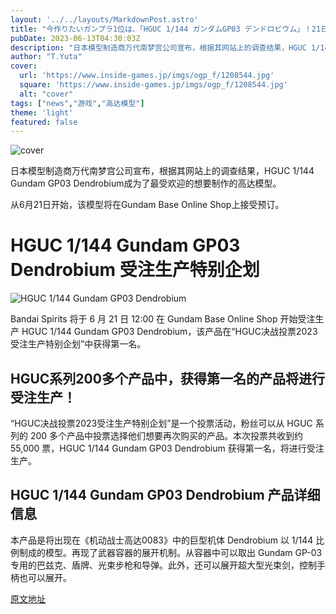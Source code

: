 ```yaml
---
layout: '../../layouts/MarkdownPost.astro'
title: "今作りたいガンプラ1位は、「HGUC 1/144 ガンダムGP03 デンドロビウム」！21日よりガンダムベースオンラインショップにて受注開始"
pubDate: 2023-06-13T04:30:03Z
description: "日本模型制造商万代南梦宫公司宣布，根据其网站上的调查结果，HGUC 1/144 Gundam GP03 Dendrobium成为了最受欢迎的想要制作的高达模型。"
author: "T.Yuta"
cover:
  url: 'https://www.inside-games.jp/imgs/ogp_f/1208544.jpg'
  square: 'https://www.inside-games.jp/imgs/ogp_f/1208544.jpg'
  alt: "cover"
tags: ["news","游戏","高达模型"]
theme: 'light'
featured: false
---
```


![cover](https://www.inside-games.jp/imgs/ogp_f/1208544.jpg)

日本模型制造商万代南梦宫公司宣布，根据其网站上的调查结果，HGUC 1/144 Gundam GP03 Dendrobium成为了最受欢迎的想要制作的高达模型。

从6月21日开始，该模型将在Gundam Base Online Shop上接受预订。

# HGUC 1/144 Gundam GP03 Dendrobium 受注生产特别企划

![HGUC 1/144 Gundam GP03 Dendrobium](https://www.inside-games.jp/imgs/zoom/1208544.jpg)

Bandai Spirits 将于 6 月 21 日 12:00 在 Gundam Base Online Shop 开始受注生产 HGUC 1/144 Gundam GP03 Dendrobium，该产品在“HGUC决战投票2023受注生产特别企划”中获得第一名。

## HGUC系列200多个产品中，获得第一名的产品将进行受注生产！

“HGUC决战投票2023受注生产特别企划”是一个投票活动，粉丝可以从 HGUC 系列的 200 多个产品中投票选择他们想要再次购买的产品。本次投票共收到约 55,000 票，HGUC 1/144 Gundam GP03 Dendrobium 获得第一名，将进行受注生产。

## HGUC 1/144 Gundam GP03 Dendrobium 产品详细信息

本产品是将出现在《机动战士高达0083》中的巨型机体 Dendrobium 以 1/144 比例制成的模型。再现了武器容器的展开机制。从容器中可以取出 Gundam GP-03 专用的巴兹克、盾牌、光束步枪和导弹。此外，还可以展开超大型光束剑，控制手柄也可以展开。

  [原文地址](https://www.inside-games.jp/article/2023/06/13/146541.html)